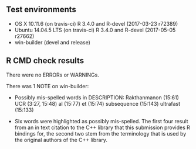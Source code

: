 
## Test environments
* OS X 10.11.6 (on travis-ci) R 3.4.0 and R-devel (2017-03-23 r72389)
* Ubuntu 14.04.5 LTS (on travis-ci) R 3.4.0 and R-devel (2017-05-05 r27662)
* win-builder (devel and release)

## R CMD check results
There were no ERRORs or WARNINGs.

There was 1 NOTE on win-builder:

* Possibly mis-spelled words in DESCRIPTION:
  Rakthanmanon (15:61)
  UCR (3:27, 15:48)
  al (15:77)
  et (15:74)
  subsequence (15:143)
  ultrafast (15:133)



* Six words were highlighted as possibly mis-spelled. The first four result from an in text citation to the C++ library that this submission provides R bindings for, the second two stem from the terminology that is used by the original authors of the C++ library.
